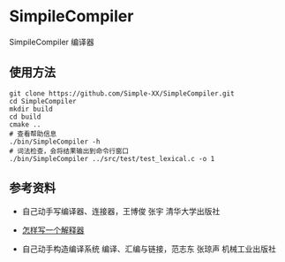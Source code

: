 # SimpileCompiler

SimpileCompiler
编译器

## 使用方法

```shell
git clone https://github.com/Simple-XX/SimpleCompiler.git
cd SimpleCompiler
mkdir build
cd build
cmake ..
# 查看帮助信息
./bin/SimpleCompiler -h
# 词法检查，会将结果输出到命令行窗口
./bin/SimpleCompiler ../src/test/test_lexical.c -o 1
```

## 参考资料

- 自己动手写编译器、连接器，王博俊 张宇 清华大学出版社

- [怎样写一个解释器](http://www.yinwang.org/blog-cn/2012/08/01/interpreter)

- 自己动手构造编译系统 编译、汇编与链接，范志东 张琼声 机械工业出版社

